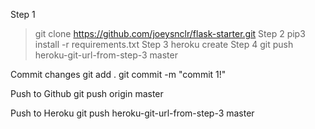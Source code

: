 Step 1
> git clone https://github.com/joeysnclr/flask-starter.git
Step 2
> pip3 install -r requirements.txt
Step 3
> heroku create
Step 4
> git push heroku-git-url-from-step-3 master

Commit changes
git add .
git commit -m "commit 1!"

Push to Github
git push origin master

Push to Heroku
git push heroku-git-url-from-step-3 master
